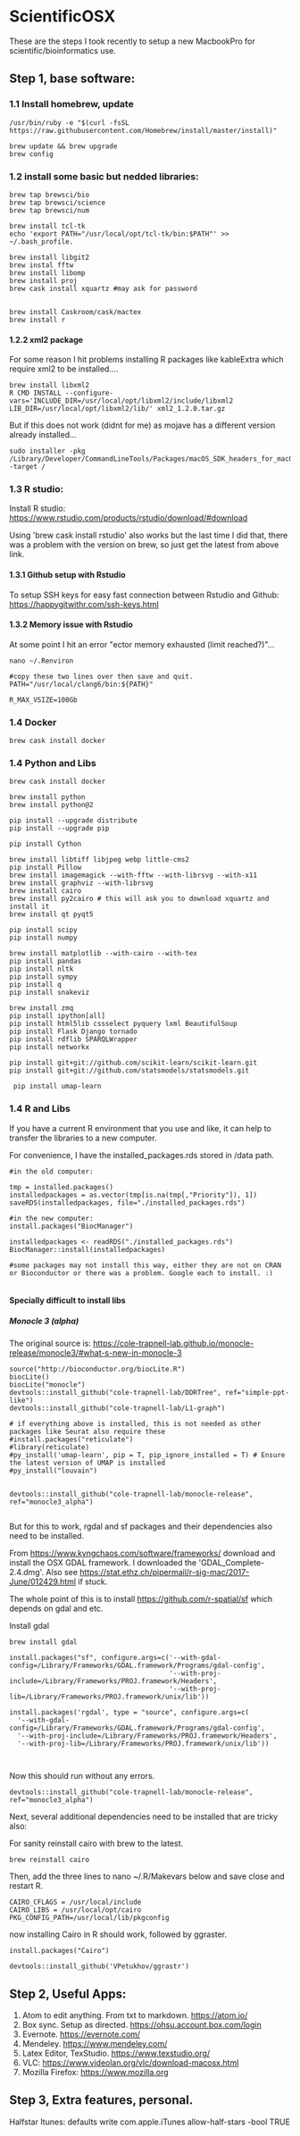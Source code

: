# ScientificOSX
These are the steps I took recently to setup a new MacbookPro for scientific/bioinformatics use.

## Step 1, base software:

### 1.1 Install homebrew, update

```{bash }
/usr/bin/ruby -e "$(curl -fsSL https://raw.githubusercontent.com/Homebrew/install/master/install)"

brew update && brew upgrade
brew config
```
### 1.2 install some basic but nedded libraries:

```{bash }
brew tap brewsci/bio
brew tap brewsci/science
brew tap brewsci/num

brew install tcl-tk
echo 'export PATH="/usr/local/opt/tcl-tk/bin:$PATH"' >> ~/.bash_profile.

brew install libgit2
brew instal fftw
brew install libomp
brew install proj
brew cask install xquartz #may ask for password


brew install Caskroom/cask/mactex
brew install r

```
#### 1.2.2 xml2 package 
For some reason I hit problems installing R packages like kableExtra which require xml2 to be installed.... 

```{bash }
brew install libxml2
R CMD INSTALL --configure-vars='INCLUDE_DIR=/usr/local/opt/libxml2/include/libxml2 LIB_DIR=/usr/local/opt/libxml2/lib/' xml2_1.2.0.tar.gz
```
But if this does not work (didnt for me) as mojave has a different version already installed... 

```{bash }
sudo installer -pkg /Library/Developer/CommandLineTools/Packages/macOS_SDK_headers_for_macOS_10.14.pkg -target /
```

### 1.3 R studio:


Install R studio: https://www.rstudio.com/products/rstudio/download/#download

Using 'brew cask install rstudio' also works but the last time I did that, there was a problem with the version on brew, so just get the latest from above link.

#### 1.3.1 Github setup with Rstudio
To setup SSH keys for easy fast connection between Rstudio and Github: https://happygitwithr.com/ssh-keys.html

#### 1.3.2 Memory issue with Rstudio
At some point I hit an error "ector memory exhausted (limit reached?)"... 

```{bash, }
nano ~/.Renviron

#copy these two lines over then save and quit.
PATH="/usr/local/clang6/bin:${PATH}"

R_MAX_VSIZE=100Gb
```



### 1.4 Docker
```{bash }
brew cask install docker
```

### 1.4 Python and Libs
```{bash }
brew cask install docker

brew install python
brew install python@2

pip install --upgrade distribute
pip install --upgrade pip

pip install Cython

brew install libtiff libjpeg webp little-cms2
pip install Pillow
brew install imagemagick --with-fftw --with-librsvg --with-x11
brew install graphviz --with-librsvg
brew install cairo
brew install py2cairo # this will ask you to download xquartz and install it
brew install qt pyqt5

pip install scipy
pip install numpy

brew install matplotlib --with-cairo --with-tex
pip install pandas
pip install nltk
pip install sympy
pip install q
pip install snakeviz

brew install zmq
pip install ipython[all]
pip install html5lib cssselect pyquery lxml BeautifulSoup
pip install Flask Django tornado
pip install rdflib SPARQLWrapper
pip install networkx

pip install git+git://github.com/scikit-learn/scikit-learn.git
pip install git+git://github.com/statsmodels/statsmodels.git

 pip install umap-learn

```

### 1.4 R and Libs

If you have a current R environment that you use and like, it can help to transfer the libraries to a new computer. 

For convenience, I have the installed_packages.rds stored in /data path. 


```{r }
#in the old computer:

tmp = installed.packages()
installedpackages = as.vector(tmp[is.na(tmp[,"Priority"]), 1])
saveRDS(installedpackages, file="./installed_packages.rds")

#in the new computer:
install.packages("BiocManager")

installedpackages <- readRDS("./installed_packages.rds")
BiocManager::install(installedpackages)

#some packages may not install this way, either they are not on CRAN or Bioconductor or there was a problem. Google each to install. :)


```

#### Specially difficult to install libs

##### Monocle 3 (alpha)

The original source is: https://cole-trapnell-lab.github.io/monocle-release/monocle3/#what-s-new-in-monocle-3

```{r }
source("http://bioconductor.org/biocLite.R")
biocLite()
biocLite("monocle")
devtools::install_github("cole-trapnell-lab/DDRTree", ref="simple-ppt-like")
devtools::install_github("cole-trapnell-lab/L1-graph")

# if everything above is installed, this is not needed as other packages like Seurat also require these
#install.packages("reticulate")
#library(reticulate)
#py_install('umap-learn', pip = T, pip_ignore_installed = T) # Ensure the latest version of UMAP is installed
#py_install("louvain")


devtools::install_github("cole-trapnell-lab/monocle-release", ref="monocle3_alpha")


```

But for this to work, rgdal and sf packages and their dependencies also need to be installed.

From https://www.kyngchaos.com/software/frameworks/  download and install the OSX GDAL framework. I downloaded the 'GDAL_Complete-2.4.dmg'. Also see https://stat.ethz.ch/pipermail/r-sig-mac/2017-June/012429.html if stuck.

The whole point of this is to install https://github.com/r-spatial/sf which depends on gdal and etc.

Install gdal

```{bash }
brew install gdal

```

```{r }
install.packages("sf", configure.args=c('--with-gdal-config=/Library/Frameworks/GDAL.framework/Programs/gdal-config', 
                                        '--with-proj-include=/Library/Frameworks/PROJ.framework/Headers', 
                                        '--with-proj-lib=/Library/Frameworks/PROJ.framework/unix/lib'))

install.packages('rgdal', type = "source", configure.args=c(
  '--with-gdal-config=/Library/Frameworks/GDAL.framework/Programs/gdal-config',
  '--with-proj-include=/Library/Frameworks/PROJ.framework/Headers',
  '--with-proj-lib=/Library/Frameworks/PROJ.framework/unix/lib'))
  
  
```

Now this should run without any errors.
```{r }
devtools::install_github("cole-trapnell-lab/monocle-release", ref="monocle3_alpha")

```

Next, several additional dependencies need to be installed that are tricky also:


For sanity reinstall cairo with brew to the latest. 
```{bash }
brew reinstall cairo
```

Then, add the three lines to nano ~/.R/Makevars below and save close and restart R.

```{bash }
CAIRO_CFLAGS = /usr/local/include
CAIRO_LIBS = /usr/local/opt/cairo
PKG_CONFIG_PATH=/usr/local/lib/pkgconfig
```
now installing Cairo in R should work, followed by ggraster.

```{r }
install.packages("Cairo")

devtools::install_github('VPetukhov/ggrastr')

```






## Step 2, Useful Apps:

1. Atom to edit anything. From txt to markdown. https://atom.io/
2. Box sync. Setup as directed. https://ohsu.account.box.com/login
3. Evernote. https://evernote.com/
4. Mendeley. https://www.mendeley.com/
5. Latex Editor, TexStudio. https://www.texstudio.org/
6. VLC: https://www.videolan.org/vlc/download-macosx.html
7. Mozilla Firefox: https://www.mozilla.org




## Step 3, Extra features, personal.

Halfstar Itunes:
defaults write com.apple.iTunes allow-half-stars -bool TRUE
